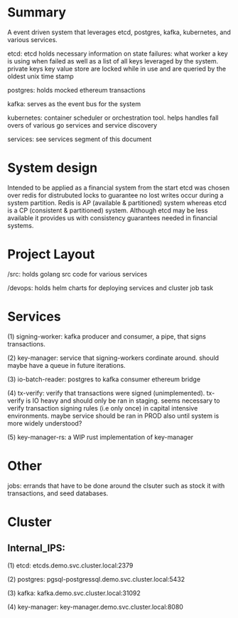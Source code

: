 # Summary

A event driven system that leverages etcd, postgres, kafka, kubernetes, and various services.

etcd: etcd holds necessary information on state failures: what worker a key is using when failed
      as well as a list of all keys leveraged by the system. private keys key value store are locked while in use
      and are queried by the oldest unix time stamp

postgres: holds mocked ethereum transactions

kafka: serves as the event bus for the system

kubernetes: container scheduler or orchestration tool. helps handles fall overs of various go services and service discovery

services: see services segment of this document

# System design

Intended to be applied as a financial system from the start etcd was chosen over redis for distrubuted locks to guarantee no lost writes occur during a system partition.
Redis is AP (available & partitioned) system whereas etcd is a CP (consistent & partitioned) system. Although etcd may be less available it provides us with consistency
guarantees needed in financial systems.

# Project Layout

/src: holds golang src code for various services

/devops: holds helm charts for deploying services and cluster job task

# Services

(1) signing-worker: kafka producer and consumer, a pipe, that signs transactions.

(2) key-manager: service that signing-workers cordinate around. should maybe have a queue in future iterations.

(3) io-batch-reader: postgres to kafka consumer ethereum bridge

(4) tx-verify: verify that transactions were signed (unimplemented). tx-verify is IO heavy and should only be ran in staging. seems necessary to verify transaction signing rules (i.e only once) in capital intensive environments. maybe service should be ran in PROD also until system is more widely understood?

(5) key-manager-rs: a WIP rust implementation of key-manager

# Other

jobs: errands that have to be done around the clsuter such as stock it with transactions, and seed databases.

# Cluster

## Internal_IPS:

(1) etcd: etcds.demo.svc.cluster.local:2379

(2) postgres: pgsql-postgressql.demo.svc.cluster.local:5432

(3) kafka: kafka.demo.svc.cluster.local:31092

(4) key-manager: key-manager.demo.svc.cluster.local:8080
